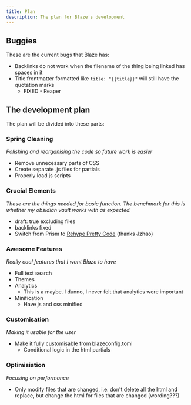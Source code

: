 ```yaml
---
title: Plan
description: The plan for Blaze's development
---
```


## Buggies

These are the current bugs that Blaze has:

- Backlinks do not work when the filename of the thing being linked has spaces in it
- Title frontmatter formatted like `title: "{{title}}"` will still have the quotation marks
    - FIXED - Reaper

## The development plan

The plan will be divided into these parts:

### Spring Cleaning

*Polishing and reorganising the code so future work is easier*

- Remove unnecessary parts of CSS
- Create separate .js files for partials
- Properly load js scripts

### Crucial Elements

*These are the things needed for basic function. The benchmark for this is whether my obsidian vault works with as expected.*

- draft: true excluding files
- backlinks fixed
- Switch from Prism to [Rehype Pretty Code](https://rehype-pretty-code.netlify.app/) (thanks Jzhao)

### Awesome Features

*Really cool features that I want Blaze to have*

- Full text search
- Themes
- Analytics
    - This is a maybe. I dunno, I never felt that analytics were important
- Minification
    - Have js and css minified

### Customisation

*Making it usable for the user*

- Make it fully customisable from blazeconfig.toml
    - Conditional logic in the html partials

### Optimisiation

*Focusing on performance*

- Only modify files that are changed, i.e. don't delete all the html and replace, but change the html for files that are changed (wording???)
